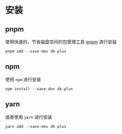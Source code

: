 # 安装

## pnpm

使用快速的，节省磁盘空间的包管理工具 [pnpm](https://pnpm.io/zh) 进行安装

```shell
pnpm add --save-dev dk-plus
```

## npm

使用 `npm` 进行安装

```shell
npm install --save-dev dk-plus
```

## yarn

或者使用 `yarn` 进行安装

```shell
yarn add --save-dev dk-plus
```